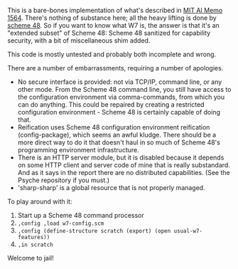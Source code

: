 
This is a bare-bones implementation of what's described in [MIT AI
Memo
1564](ftp://publications.ai.mit.edu/ai-publications/pdf/AIM-1564.pdf).
There's nothing of substance here; all the heavy lifting is done by
[scheme 48](http://s48.org/).  So if you want to know what W7 is, the answer is that it's
an "extended subset" of Scheme 48: Scheme 48 sanitized for capability 
security, with a bit of miscellaneous shim added.

This code is mostly untested and probably both incomplete and wrong.

There are a number of embarrassments, requiring a number of apologies.

* No secure interface is provided: not via TCP/IP, command line, or
  any other mode.  From the Scheme 48 command line, you still have
  access to the configuration environment via comma-commands, from
  which you can do anything.  This could be repaired by creating a
  restricted configuration environment - Scheme 48 is certainly 
  capable of doing that.
* Reification uses Scheme 48 configuration environment reification
  (config-package), which seems an awful kludge.  There should be a
  more direct way to do it that doesn't haul in so much of Scheme
  48's programming environment infrastructure.
* There is an HTTP server module, but it is disabled because it depends on
  some HTTP client and server code of mine that is really substandard.
  And as it says in the report there are no distributed capabilities.
  (See the Psyche repository if you must.)
* 'sharp-sharp' is a global resource that is not properly managed.

To play around with it:

1. Start up a Scheme 48 command processor
2. ``,config ,load w7-config.scm``
3. ``,config (define-structure scratch (export) (open usual-w7-features))``
4. ``,in scratch``

Welcome to jail!
